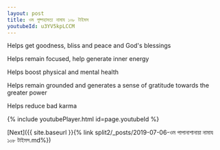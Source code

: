 ```yaml
---
layout: post
title: ওম পুষ্পহাসত্য নামায ১০৮ টাইমস
youtubeId: u3YV5kpLCCM
---
```

 
 
Helps get goodness, bliss and peace and God's blessings
 
Helps remain focused, help generate inner energy 
 
Helps boost physical and mental health 
 
Helps remain grounded and generates a sense of gratitude towards the greater power 
 
Helps reduce bad karma
 
 
 
 


{% include youtubePlayer.html id=page.youtubeId %}
 
[Next]({{ site.baseurl }}{% link  split2/_posts/2019-07-06-ওম পাপানাশানায়া নামায ১০৮ টাইমস.md%})
 

